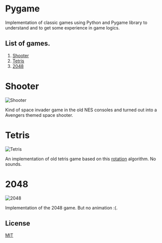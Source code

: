
# Pygame

Implementation of classic games using Python and Pygame library to understand and to get some experience in game logics.

## List of games.

1. [Shooter](#Shooter)
2. [Tetris](#Tetris)
3. [2048](#2048)

# Shooter

![Shooter](https://i.imgur.com/TVpLUZb.png "Shooter Game")

Kind of space invader game in the old NES consoles and turned out into a Avengers themed space shooter.


# Tetris

![Tetris](https://i.imgur.com/u73OqjW.png "Tetris Game")

An implementation of old tetris game based on this [rotation](https://tetris.fandom.com/wiki/SRS?file=SRS-pieces.png) algorithm. No sounds.

# 2048

![2048](https://i.imgur.com/c6VarGq.png "2048 Game")

Implementation of the 2048 game. But no animation :(.


## License
[MIT](https://choosealicense.com/licenses/mit/)
